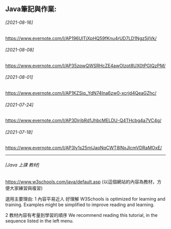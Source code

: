 
## Java筆記與作業: 

###### [2021-08-16]
<https://www.evernote.com/l/AP196UlTjXpHQ59fKnu4rUD7LD1Ngz5jIVk/>

###### [2021-08-08]
<https://www.evernote.com/l/AP35zpwQWSRHcZE4awOlzpt8UX0tPGIQzPM/>
###### [2021-08-01]
<https://www.evernote.com/l/AP1KZSiq_YdN74Ina6zw0-xcrjd4QeaGZhc/>
###### [2021-07-24]
<https://www.evernote.com/l/AP3DjrjbRd1JhbcMELDU-Q4THcbg4a7VC4g/>
###### [2021-07-18]
<https://www.evernote.com/l/AP3ly1s25mlJapNqCWT8lNxJlcmVDRaMOxE/>


***

###### [Java 上課 教材]
<https://www.w3schools.com/java/default.asp> (以這個網站的內容為教材，方便大家練習與複習)

選用主要理由: 
1 內容平易近人 好理解
W3Schools is optimized for learning and training. 
Examples might be simplified to improve reading and learning.

2 教材內容有考量到學習的順序
We recommend reading this tutorial, in the sequence listed in the left menu.
